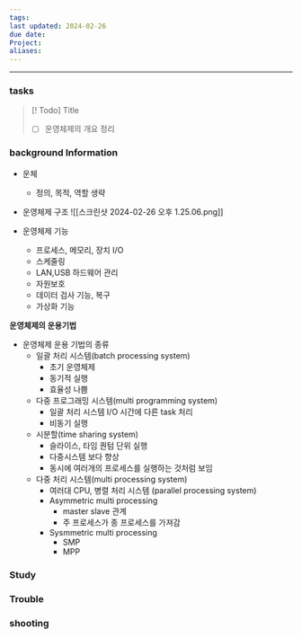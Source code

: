 ```yaml
---
tags: 
last updated: 2024-02-26
due date: 
Project: 
aliases:
---
```

--- 
### tasks

> [! Todo] Title
> - [ ] 운영체제의 개요 정리
>

### background Information

- 운체
	- 정의, 목적, 역할 생략
- 운영체제 구조
	![[스크린샷 2024-02-26 오후 1.25.06.png]]

- 운영체제 기능
	- 프로세스, 메모리, 장치 I/O
	- 스케줄링
	- LAN,USB 하드웨어 관리
	- 자원보호
	- 데이터 검사 기능, 복구
	- 가상화 기능
	
**운영체제의 운용기법**
- 운영체제 운용 기법의 종류
	- 일괄 처리 시스템(batch processing system)
		- 초기 운영체제
		- 동기적 실행
		- 효율성 나쁨
	- 다중 프로그래밍 시스템(multi programming system)
		- 일괄 처리 시스템 I/O 시간에 다른 task 처리
		- 비동기 실행
	- 시분할(time sharing system)
		- 슬라이스, 타임 퀀텀 단위 실행 
		- 다중시스템 보다 향상
		- 동시에 여러개의 프로세스를 실행하는 것처럼 보임
	- 다중 처리 시스템(multi processing system)
		- 여러대 CPU, 병렬 처리 시스템 (parallel processing system)
		- Asymmetric multi processing 
			- master slave 관계
			- 주 프로세스가 종 프로세스를 가져감
		- Sysmmetric multi processing 
			- SMP
			- MPP
	






### Study



### Trouble





### shooting
